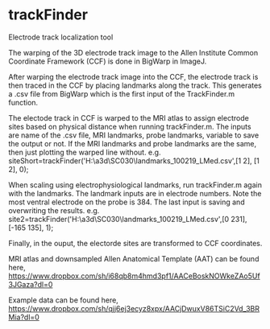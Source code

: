 # trackFinder
Electrode track localization tool

The warping of the 3D electrode track image to the Allen Institute Common Coordinate Framework (CCF) is done in BigWarp in ImageJ.

After warping the electrode track image into the CCF, the electrode track is then traced in the CCF by placing landmarks along the track. This generates a .csv file from BigWarp which is the first input of the TrackFinder.m function.

The electode track in CCF is warped to the MRI atlas to assign electrode sites based on physical distance when running trackFinder.m. The inputs are name of the .csv file, MRI landmarks, probe landmarks, variable to save the output or not.
If the MRI landmarks and probe landmarks are the same, then just plotting the warped line without. e.g.
siteShort=trackFinder('H:\a3d\SC030\landmarks_100219_LMed.csv',[1 2], [1 2], 0);

When scaling using electrophysiological landmarks, run trackFinder.m again with the landmarks. The landmark inputs are in electrode numbers. Note the most ventral electrode on the probe is 384. The last input is saving and overwriting the results. e.g.
site2=trackFinder('H:\a3d\SC030\landmarks_100219_LMed.csv',[0 231], [-165 135], 1);

Finally, in the ouput, the electorde sites are transformed to CCF coordinates.

MRI atlas and downsampled Allen Anatomical Template (AAT) can be found here, https://www.dropbox.com/sh/i68qb8m4hmd3pf1/AACeBoskNOWkeZAo5Uf3JGaza?dl=0

Example data can be found here, https://www.dropbox.com/sh/qjj6ej3ecyz8xpx/AACjDwuxV86TSiC2Vd_3BRMia?dl=0
